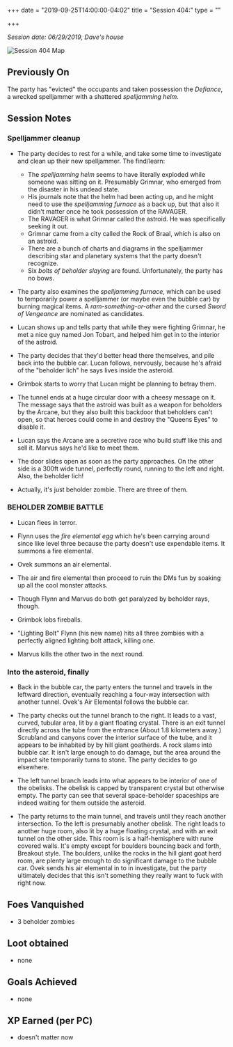 +++
date = "2019-09-25T14:00:00-04:02"
title = "Session 404:"
type = ""

+++

_Session date: 06/29/2019, Dave's house_

![Session 404 Map](/uploads/session_404_map.png)

<!--more-->

## Previously On

The party has "evicted" the occupants and taken possession the _Defiance_, a wrecked spelljammer with a shattered _spelljamming helm_.

## Session Notes

### Spelljammer cleanup

* The party decides to rest for a while, and take some time to investigate and clean up their new spelljammer. The find/learn:
    * The _spelljamming helm_ seems to have literally exploded while someone was sitting on it. Presumably Grimnar, who emerged from the disaster in his undead state.
    * His journals note that the helm had been acting up, and he might need to use the _spelljamming furnace_ as a back up, but that also it didn't matter once he took possession of the RAVAGER. 
    * The RAVAGER is what Grimnar called the astroid. He was specifically seeking it out.
    * Grimnar came from a city called the Rock of Braal, which is also on an astroid.
    * There are a bunch of charts and diagrams in the spelljammer describing star and planetary systems that the party doesn't recognize.
    * Six _bolts of beholder slaying_ are found. Unfortunately, the party has no bows.
    
* The party also examines the _spelljamming furnace_, which can be used to temporarily power a spelljammer (or maybe even the bubble car) by burning magical items. A _ram-something-or-other_ and the cursed _Sword of Vengeance_ are nominated as candidates.
    
* Lucan shows up and tells party that while they were fighting Grimnar, he met a nice guy named Jon Tobart, and helped him get in to the interior of the astroid.

* The party decides that they'd better head there themselves, and pile back into the bubble car. Lucan follows, nervously, because he's afraid of the "beholder lich" he says lives inside the asteroid.

* Grimbok starts to worry that Lucan might be planning to betray them.

* The tunnel ends at a huge circular door with a cheesy message on it. The message says that the astroid was built as a weapon for beholders by the Arcane, but they also built this backdoor that beholders can't open, so that heroes could come in and destroy the "Queens Eyes" to disable it. 

* Lucan says the Arcane are a secretive race who build stuff like this and sell it. Marvus says he'd like to meet them.

* The door slides open as soon as the party approaches. On the other side is a 300ft wide tunnel, perfectly round, running to the left and right. Also, the beholder lich! 

* Actually, it's just beholder zombie. There are three of them. 

### BEHOLDER ZOMBIE BATTLE

* Lucan flees in terror.

* Flynn uses the _fire elemental egg_ which he's been carrying around since like level three because the party doesn't use expendable items. It summons a fire elemental.

* Ovek summons an air elemental.

* The air and fire elemental then proceed to ruin the DMs fun by soaking up all the cool monster attacks.

* Though Flynn and Marvus do both get paralyzed by beholder rays, though.

* Grimbok lobs fireballs.

* "Lighting Bolt" Flynn (his new name) hits all three zombies with a perfectly aligned lighting bolt attack, killing one.	

* Marvus kills the other two in the next round.

### Into the asteroid, finally

* Back in the bubble car, the party enters the tunnel and travels in the leftward direction, eventually reaching a four-way intersection with another tunnel. Ovek's Air Elemental follows the bubble car.

* The party checks out the tunnel branch to the right. It leads to a vast, curved, tubular area, lit by a giant floating crystal. There is an exit tunnel directly across the tube from the entrance (About 1.8 kilometers away.)  Scrubland and canyons cover the interior surface of the tube, and it appears to be inhabited by by hill giant goatherds. A rock slams into bubble car. It isn't large enough to do damage, but the area around the impact site temporarily turns to stone. The party decides to go elsewhere. 

* The left tunnel branch leads into what appears to be interior of one of the obelisks. The obelisk is capped by transparent crystal but otherwise empty. The party can see that several space-beholder spaceships are indeed waiting for them outside the asteroid.

* The party returns to the main tunnel, and travels until they reach another intersection. To the left is presumably another obelisk. The right leads to another huge room, also lit by a huge floating crystal, and with an exit tunnel on the other side.  This room is is a half-hemisphere with rune covered walls. It's empty except for boulders bouncing back and forth, Breakout style. The boulders, unlike the rocks in the hill giant goat herd room, are plenty large enough to do significant damage to the bubble car. Ovek sends his air elemental in to in investigate, but the party ultimately decides that this isn't something they really want to fuck with right now.

## Foes Vanquished

* 3 beholder zombies

## Loot obtained

* none

## Goals Achieved

* none

## XP Earned (per PC) 

* doesn't matter now